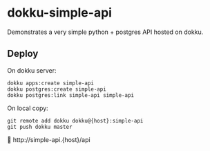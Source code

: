 # dokku-simple-api

Demonstrates a very simple python + postgres API hosted on dokku.

## Deploy

On dokku server:

```
dokku apps:create simple-api
dokku postgres:create simple-api
dokku postgres:link simple-api simple-api
```

On local copy:

```
git remote add dokku dokku@{host}:simple-api
git push dokku master
```

:rocket: http://simple-api.{host}/api
